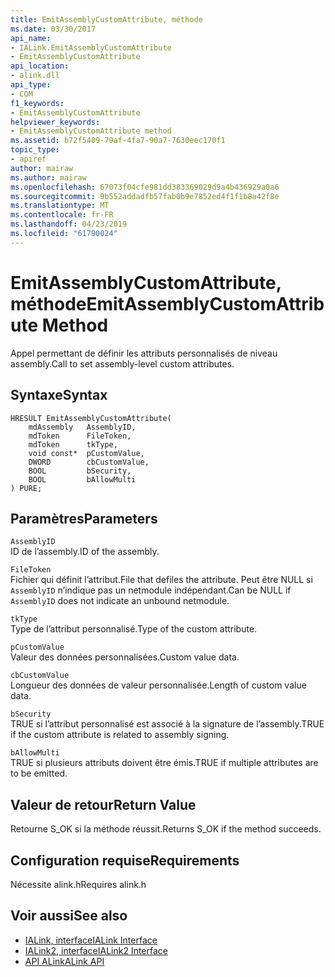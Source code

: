 ```yaml
---
title: EmitAssemblyCustomAttribute, méthode
ms.date: 03/30/2017
api_name:
- IALink.EmitAssemblyCustomAttribute
- EmitAssemblyCustomAttribute
api_location:
- alink.dll
api_type:
- COM
f1_keywords:
- EmitAssemblyCustomAttribute
helpviewer_keywords:
- EmitAssemblyCustomAttribute method
ms.assetid: b72f5409-79af-4fa7-90a7-7630eec170f1
topic_type:
- apiref
author: mairaw
ms.author: mairaw
ms.openlocfilehash: 67073f04cfe981dd383369029d9a4b436929a0a6
ms.sourcegitcommit: 9b552addadfb57fab0b9e7852ed4f1f1b8a42f8e
ms.translationtype: MT
ms.contentlocale: fr-FR
ms.lasthandoff: 04/23/2019
ms.locfileid: "61790024"
---
```

# <a name="emitassemblycustomattribute-method"></a><span data-ttu-id="a6b58-102">EmitAssemblyCustomAttribute, méthode</span><span class="sxs-lookup"><span data-stu-id="a6b58-102">EmitAssemblyCustomAttribute Method</span></span>
<span data-ttu-id="a6b58-103">Appel permettant de définir les attributs personnalisés de niveau assembly.</span><span class="sxs-lookup"><span data-stu-id="a6b58-103">Call to set assembly-level custom attributes.</span></span>  
  
## <a name="syntax"></a><span data-ttu-id="a6b58-104">Syntaxe</span><span class="sxs-lookup"><span data-stu-id="a6b58-104">Syntax</span></span>  
  
```  
HRESULT EmitAssemblyCustomAttribute(  
    mdAssembly   AssemblyID,  
    mdToken      FileToken,  
    mdToken      tkType,  
    void const*  pCustomValue,  
    DWORD        cbCustomValue,  
    BOOL         bSecurity,  
    BOOL         bAllowMulti  
) PURE;  
```  
  
## <a name="parameters"></a><span data-ttu-id="a6b58-105">Paramètres</span><span class="sxs-lookup"><span data-stu-id="a6b58-105">Parameters</span></span>  
 `AssemblyID`  
 <span data-ttu-id="a6b58-106">ID de l’assembly.</span><span class="sxs-lookup"><span data-stu-id="a6b58-106">ID of the assembly.</span></span>  
  
 `FileToken`  
 <span data-ttu-id="a6b58-107">Fichier qui définit l’attribut.</span><span class="sxs-lookup"><span data-stu-id="a6b58-107">File that defiles the attribute.</span></span> <span data-ttu-id="a6b58-108">Peut être NULL si `AssemblyID` n’indique pas un netmodule indépendant.</span><span class="sxs-lookup"><span data-stu-id="a6b58-108">Can be NULL if `AssemblyID` does not indicate an unbound netmodule.</span></span>  
  
 `tkType`  
 <span data-ttu-id="a6b58-109">Type de l’attribut personnalisé.</span><span class="sxs-lookup"><span data-stu-id="a6b58-109">Type of the custom attribute.</span></span>  
  
 `pCustomValue`  
 <span data-ttu-id="a6b58-110">Valeur des données personnalisées.</span><span class="sxs-lookup"><span data-stu-id="a6b58-110">Custom value data.</span></span>  
  
 `cbCustomValue`  
 <span data-ttu-id="a6b58-111">Longueur des données de valeur personnalisée.</span><span class="sxs-lookup"><span data-stu-id="a6b58-111">Length of custom value data.</span></span>  
  
 `bSecurity`  
 <span data-ttu-id="a6b58-112">TRUE si l’attribut personnalisé est associé à la signature de l’assembly.</span><span class="sxs-lookup"><span data-stu-id="a6b58-112">TRUE if the custom attribute is related to assembly signing.</span></span>  
  
 `bAllowMulti`  
 <span data-ttu-id="a6b58-113">TRUE si plusieurs attributs doivent être émis.</span><span class="sxs-lookup"><span data-stu-id="a6b58-113">TRUE if multiple attributes are to be emitted.</span></span>  
  
## <a name="return-value"></a><span data-ttu-id="a6b58-114">Valeur de retour</span><span class="sxs-lookup"><span data-stu-id="a6b58-114">Return Value</span></span>  
 <span data-ttu-id="a6b58-115">Retourne S_OK si la méthode réussit.</span><span class="sxs-lookup"><span data-stu-id="a6b58-115">Returns S_OK if the method succeeds.</span></span>  
  
## <a name="requirements"></a><span data-ttu-id="a6b58-116">Configuration requise</span><span class="sxs-lookup"><span data-stu-id="a6b58-116">Requirements</span></span>  
 <span data-ttu-id="a6b58-117">Nécessite alink.h</span><span class="sxs-lookup"><span data-stu-id="a6b58-117">Requires alink.h</span></span>  
  
## <a name="see-also"></a><span data-ttu-id="a6b58-118">Voir aussi</span><span class="sxs-lookup"><span data-stu-id="a6b58-118">See also</span></span>

- [<span data-ttu-id="a6b58-119">IALink, interface</span><span class="sxs-lookup"><span data-stu-id="a6b58-119">IALink Interface</span></span>](../../../../docs/framework/unmanaged-api/alink/ialink-interface.md)
- [<span data-ttu-id="a6b58-120">IALink2, interface</span><span class="sxs-lookup"><span data-stu-id="a6b58-120">IALink2 Interface</span></span>](../../../../docs/framework/unmanaged-api/alink/ialink2-interface.md)
- [<span data-ttu-id="a6b58-121">API ALink</span><span class="sxs-lookup"><span data-stu-id="a6b58-121">ALink API</span></span>](../../../../docs/framework/unmanaged-api/alink/index.md)
